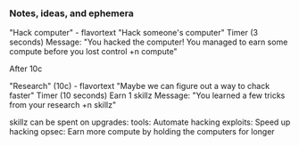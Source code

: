 ### Notes, ideas, and ephemera

"Hack computer" - flavortext "Hack someone's computer"
    Timer (3 seconds)
    Message: "You hacked the computer! You managed to earn some compute before you lost control +n compute"

After 10c

"Research" (10c) - flavortext "Maybe we can figure out a way to chack faster"
    Timer (10 seconds)
    Earn 1 skillz
    Message: "You learned a few tricks from your research +n skillz"


skillz can be spent on upgrades:
tools: Automate hacking
exploits: Speed up hacking
opsec: Earn more compute by holding the computers for longer
